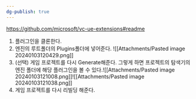 ```yaml
---
dg-publish: true
---
```


https://github.com/microsoft/vc-ue-extensions#readme
1. 플러그인을 클론한다.
2. 엔진의 루트폴더의 Plugins폴더에 넣어준다.
![[Attachments/Pasted image 20240103120429.png]]
3. (선택) 게임 프로젝트를 다시 Generate해준다. 그렇게 하면 프로젝트의 탐색기의 엔진 폴더에 해당 플러그인을 볼 수 있다.![[Attachments/Pasted image 20240103121008.png]]![[Attachments/Pasted image 20240103121038.png]]
4. 게임 프로젝트를 다시 리빌딩 해준다.